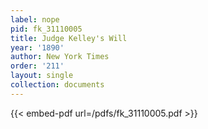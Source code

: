 ```yaml
---
label: nope
pid: fk_31110005
title: Judge Kelley's Will
year: '1890'
author: New York Times
order: '211'
layout: single
collection: documents
---
```



{{< embed-pdf url=/pdfs/fk_31110005.pdf >}}